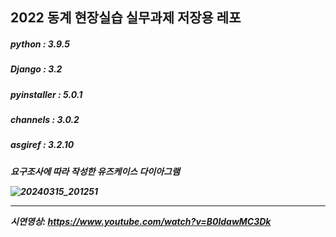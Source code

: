 <h2>2022 동계 현장실습 실무과제 저장용 레포

<h5>python : 3.9.5
<h5>Django : 3.2
<h5>pyinstaller : 5.0.1
<h5>channels : 3.0.2
<h5>asgiref : 3.2.10

<h5>요구조사에 따라 작성한 유즈케이스 다이아그램
  
![20240315_201251](https://github.com/DeveloperYun/2022winter_intern/assets/81633639/14c8365f-dc0a-40f3-862c-61d853c4d4e1)


-----
시연영상: https://www.youtube.com/watch?v=B0ldawMC3Dk
